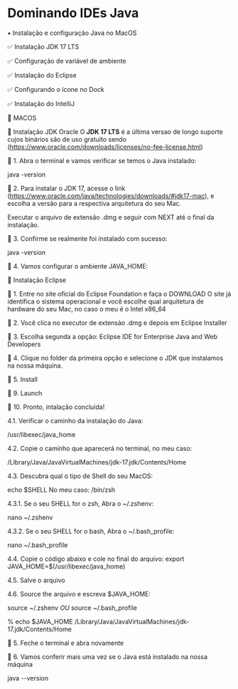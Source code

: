 # Dominando IDEs Java

 ▪️ Instalação e configuração Java no MacOS
 
  :white_check_mark: Instalação JDK 17 LTS
  
  :white_check_mark: Configuração de variável de ambiente
  
  :white_check_mark: Instalação do Eclipse
  
  :white_check_mark: Configurando o ícone no Dock
  
  :white_check_mark: Instalação do IntelliJ

:apple: MACOS

🔺 Instalação JDK Oracle
O **JDK 17 LTS** é a última versao de longo suporte cujos binários são de uso gratuito sendo (https://www.oracle.com/downloads/licenses/no-fee-license.html)

🔸 1. Abra o terminal e vamos verificar se temos o Java instalado:

java -version

🔸 2. Para instalar o JDK 17, acesse o link (https://www.oracle.com/java/technologies/downloads/#jdk17-mac), e escolha a versão para a respectiva arquitetura do seu Mac.

Executar o arquivo de extensão .dmg e seguir com NEXT até o final da instalação.

🔸 3. Confirme se realmente foi instalado com sucesso:

java -version

🔸 4. Vamos configurar o ambiente JAVA_HOME:

🔺 Instalação Eclipse

🔸 1. Entre no site oficial do Eclipse Foundation e faça o DOWNLOAD O site já identifica o sistema operacional e você escolhe qual arquitetura de hardware do seu Mac, no caso o meu é o Intel x86_64

🔸 2. Você clica no executor de extensào .dmg e depois em Eclipse Installer

🔸 3. Escolha segunda a opção: Eclipse IDE for Enterprise Java and Web Developers

🔸 4. Clique no folder da primeira opção e selecione o JDK que instalamos na nossa máquina.

🔸 5. Install

🔸 9. Launch

🔸 10. Pronto, intalação concluída!

4.1. Verificar o caminho da instalação do Java:

/usr/libexec/java_home

4.2. Copie o caminho que aparecerá no terminal, no meu caso:

/Library/Java/JavaVirtualMachines/jdk-17.jdk/Contents/Home

4.3. Descubra qual o tipo de Shell do seu MacOS:

echo $SHELL
No meu caso: /bin/zsh

4.3.1. Se o seu SHELL for o zsh, Abra o ~/.zshenv:

nano ~/.zshenv 

4.3.2. Se o seu SHELL for o bash, Abra o ~/.bash_profile:

nano ~/.bash_profile

4.4. Copie o código abaixo e cole no final do arquivo:
export JAVA_HOME=$(/usr/libexec/java_home)

4.5. Salve o arquivo

4.6. Source the arquivo e escreva $JAVA_HOME:

source ~/.zshenv _OU_ source ~/.bash_profile

% echo $JAVA_HOME
/Library/Java/JavaVirtualMachines/jdk-17.jdk/Contents/Home

🔸 5. Feche o terminal e abra novamente

🔸 6. Vamos conferir mais uma vez se o Java está instalado na nossa máquina

java --version
